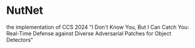 # NutNet
the implementation of CCS 2024 "I Don't Know You, But I Can Catch You: Real-Time Defense against Diverse Adversarial Patches for Object Detectors"
